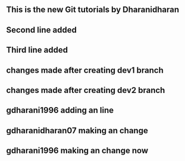 ## This is the new Git tutorials by Dharanidharan

## Second line added

## Third line added

## changes made after creating dev1 branch

## changes made after creating dev2 branch

## gdharani1996 adding an line

## gdharanidharan07 making an change

## gdharani1996 making an change now
